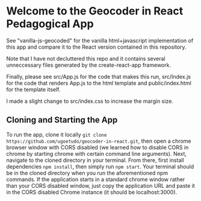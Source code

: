 # Welcome to the Geocoder in React Pedagogical App

See "vanilla-js-geocoded" for the vanilla html+javascript implementation of this app and compare it to the React version contained in this repository.

Note that I have not decluttered this repo and it contains several unneccessary files generated by the create-react-app framework. 

Finally, please see src/App.js for the code that makes this run, src/Index.js for the code that renders App.js to the html template and public/index.html for the template itself. 

I made a slight change to src/index.css to increase the margin size.

## Cloning and Starting the App

To run the app, clone it locally `git clone https://github.com/ugoetudo/geocoder-in-react.git`, then open a chrome browser window with CORS disabled (we learned how to disable CORS in chrome by starting chrome with certain command line arguments). Next, navigate to the cloned directory in your terminal. From there, first install dependencies `npm install`, then simply run `npm start`. Your terminal should be in the cloned directory when you run the aforementioned npm commands. If the application starts in a standard chrome window rather than your CORS disabled window, just copy the application URL and paste it in the CORS disabled Chrome instance (it should be localhost:3000). 